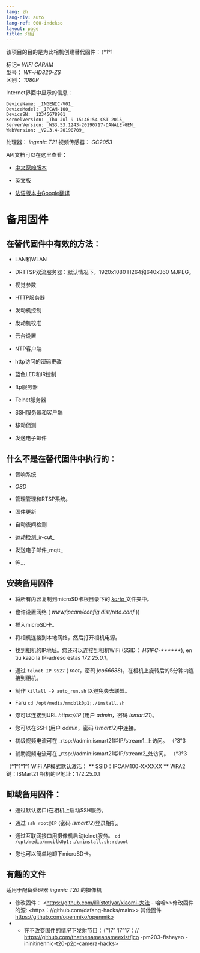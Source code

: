 ```yaml
---
lang: zh
lang-niv: auto
lang-ref: 000-indekso
layout: page
title: 介绍
---
```


该项目的目的是为此相机创建替代固件：（°1°1

标记= _WIFI CARAM_  
型号： _WF-HD820-ZS_  
区别： _1080P_

Internet界面中显示的信息：
```
DeviceName: _INGENIC-V01_
DeviceModel: _IPCAM-100_
DeviceSN: _12345678901_
KernelVersion: _Thu Jul 9 15:46:54 CST 2015_
ServerVersion: _WS3.53.1243-20190717-DANALE-GEN_
WebVersion: _V2.3.4-20190709_
```

处理器： _ingenic T21_
视频传感器： _GC2053_

API文档可以在这里查看：  
* [中文原始版本](../zh/includes.zh/html/)


* [英文版](../en/includes.en/html/)


* [法语版本由Google翻译](../fr/includes.fr/html/)



# 备用固件

## 在替代固件中有效的方法：

* LAN和WLAN


* DRTTSP双流服务器：默认情况下，1920x1080 H264和640x360 MJPEG。


* 视觉参数


* HTTP服务器


* 发动机控制


* 发动机校准


* 云台设置


* NTP客户端


* http访问的密码更改


* 蓝色LED和IR控制


* ftp服务器


* Telnet服务器


* SSH服务器和客户端


* 移动侦测


* 发送电子邮件



## 什么不是在替代固件中执行的：

* 音响系统


* _OSD_


* 管理管理和RTSP系统。


* 固件更新


* 自动夜间检测


* 运动检测_ir-cut_


* 发送电子邮件_mqtt_


* 等...



## 安装备用固件

* 将所有内容复制到microSD卡根目录下的 [ _karto_ ](https://github.com/jmichault/ipcam-100/tree/master/karto) 文件夹中。


* 也许设置网络 ( _www/ipcam/config.dist/reto.conf_ ))


* 插入microSD卡。


* 将相机连接到本地网络，然后打开相机电源。


* 找到相机的IP地址。您还可以连接到相机WiFi (SSID： _HSIPC-******_), en tiu kazo la IP-adreso estas _172.25.0.1_。


* 通过 `telnet IP 9527` ( _root_，密码 _jco66688_)，在相机上旋转后的5分钟内连接到相机。


* 制作 `killall -9 auto_run.sh` 以避免失去联盟。


* Faru `cd /opt/media/mmcblk0p1;./install.sh`


* 您可以连接到URL _https://IP_ (用户 _admin_，密码 _ismart21_)。


* 您可以在SSH (用户 _admin_，密码 _ismart12_)中连接。


* 初级视频电流可在 _rtsp://admin:ismart21@IP/stream1_上访问。 （°3°3


* 辅助视频电流可在 _rtsp://admin:ismart21@IP/stream2_处访问。 （°3°3


（°1°1°1°1 WiFi AP模式默认激活：
** SSID：IPCAM100-XXXXXX
** WPA2键：ISMart21
相机的IP地址：172.25.0.1

## 卸载备用固件：

* 通过默认接口)在相机上启动SSH服务。


* 通过 `ssh root@IP` (密码 _ismart12_)登录相机。


* 通过互联网接口用摄像机启动telnet服务。 `cd /opt/media/mmcblk0p1;./uninstall.sh;reboot`



* 您也可以简单地卸下microSD卡。



## 有趣的文件

适用于配备处理器 _ingenic T20_ 的摄像机
* 修改固件： <https://github.com/ilílístotlyar/xiaomi-大法 - 哈哈>>修改固件的源: <https：//github.com/dafang-hacks/main>>
其他固件 <https://github.com/openmiko/openmiko>
* * 在不改变固件的情况下发射节目：（°17° 17°17：// https://github.com/thathenameanameexist/jco -pm203-fisheyeo -ininitinennic-t20-p2p-camera-hacks>

